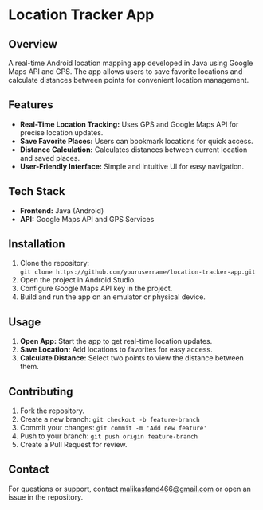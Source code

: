 <!DOCTYPE html>
<html lang="en">
<head>
<meta charset="UTF-8" />
<meta name="viewport" content="width=device-width, initial-scale=1" />
</head>
<body>
<h1>Location Tracker App</h1>
<h2>Overview</h2>
<p>A real-time Android location mapping app developed in Java using Google Maps API and GPS. The app allows users to save favorite locations and calculate distances between points for convenient location management.</p>
<h2>Features</h2>
<ul>
<li><strong>Real-Time Location Tracking:</strong> Uses GPS and Google Maps API for precise location updates.</li>
<li><strong>Save Favorite Places:</strong> Users can bookmark locations for quick access.</li>
<li><strong>Distance Calculation:</strong> Calculates distances between current location and saved places.</li>
<li><strong>User-Friendly Interface:</strong> Simple and intuitive UI for easy navigation.</li>
</ul>
<h2>Tech Stack</h2>
<ul>
<li><strong>Frontend:</strong> Java (Android)</li>
<li><strong>API:</strong> Google Maps API and GPS Services</li>
</ul>
<h2>Installation</h2>
<ol>
<li>Clone the repository:<br><code>git clone https://github.com/yourusername/location-tracker-app.git</code></li>
<li>Open the project in Android Studio.</li>
<li>Configure Google Maps API key in the project.</li>
<li>Build and run the app on an emulator or physical device.</li>
</ol>
<h2>Usage</h2>
<ol>
<li><strong>Open App:</strong> Start the app to get real-time location updates.</li>
<li><strong>Save Location:</strong> Add locations to favorites for easy access.</li>
<li><strong>Calculate Distance:</strong> Select two points to view the distance between them.</li>
</ol>
<h2>Contributing</h2>
<ol>
<li>Fork the repository.</li>
<li>Create a new branch: <code>git checkout -b feature-branch</code></li>
<li>Commit your changes: <code>git commit -m 'Add new feature'</code></li>
<li>Push to your branch: <code>git push origin feature-branch</code></li>
<li>Create a Pull Request for review.</li>
</ol>
<h2>Contact</h2>
<p>For questions or support, contact <a href="mailto:malikasfand466@gmail.com">malikasfand466@gmail.com</a> or open an issue in the repository.</p>
</body>
</html>
